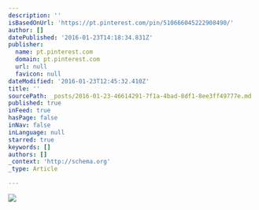 ```yaml
---
description: ''
isBasedOnUrl: 'https://pt.pinterest.com/pin/510666045222908490/'
author: []
datePublished: '2016-01-23T14:18:34.831Z'
publisher:
  name: pt.pinterest.com
  domain: pt.pinterest.com
  url: null
  favicon: null
dateModified: '2016-01-23T12:45:32.410Z'
title: ''
sourcePath: _posts/2016-01-23-46614291-7f1a-4bad-8df1-8ee3ff49777e.md
published: true
inFeed: true
hasPage: false
inNav: false
inLanguage: null
starred: true
keywords: []
authors: []
_context: 'http://schema.org'
_type: Article

---
```

![](https://s-media-cache-ak0.pinimg.com/736x/e6/dd/de/e6ddde6943ee544cab6ea8205db051e5.jpg)